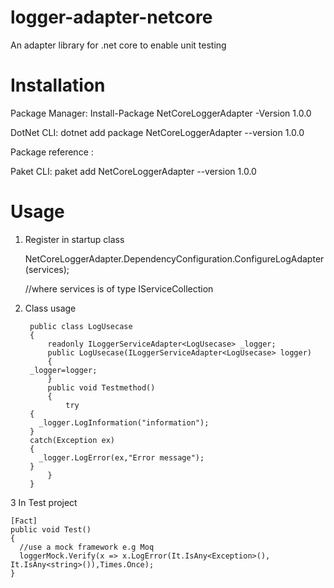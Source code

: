 # logger-adapter-netcore
An adapter library for .net core to enable unit testing

# Installation

Package Manager: Install-Package NetCoreLoggerAdapter -Version 1.0.0

DotNet CLI: dotnet add package NetCoreLoggerAdapter --version 1.0.0

Package reference : <PackageReference Include="NetCoreLoggerAdapter" Version="1.0.0" />

Paket CLI: paket add NetCoreLoggerAdapter --version 1.0.0

# Usage

1. Register in startup class

    NetCoreLoggerAdapter.DependencyConfiguration.ConfigureLogAdapter(services);
		
    //where services is of type IServiceCollection
		
2. Class usage
		
		public class LogUsecase
		{
			readonly ILoggerServiceAdapter<LogUsecase> _logger;
			public LogUsecase(ILoggerServiceAdapter<LogUsecase> logger)
			{
        _logger=logger;
			}
			public void Testmethod()
			{
				try
        {
          _logger.LogInformation("information");
        }
        catch(Exception ex)
        {
          _logger.LogError(ex,"Error message");
        }
			}
		}
    
 3 In Test project
 
    [Fact]
    public void Test()
    {
      //use a mock framework e.g Moq
      loggerMock.Verify(x => x.LogError(It.IsAny<Exception>(), It.IsAny<string>()),Times.Once);
    }
 
 
 
 
 
